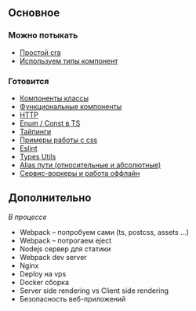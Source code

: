 ## Основное

### Можно потыкать
* [Простой cra](https://github.com/vladpereskokov/ya-praktikum-mid-frontend-lessons/tree/lesson-1)
* [Используем типы компонент](https://github.com/vladpereskokov/ya-praktikum-mid-frontend-lessons/tree/lesson-2)

### Готовится
* [Компоненты классы](https://github.com/vladpereskokov/ya-praktikum-mid-frontend-lessons/tree/lesson-3)
* [Функциональные компоненты](https://github.com/vladpereskokov/ya-praktikum-mid-frontend-lessons/tree/lesson-4)
* [HTTP](https://github.com/vladpereskokov/ya-praktikum-mid-frontend-lessons/tree/lesson-5)
* [Enum / Const в TS](https://github.com/vladpereskokov/ya-praktikum-mid-frontend-lessons/tree/lesson-6)
* [Тайпинги](https://github.com/vladpereskokov/ya-praktikum-mid-frontend-lessons/tree/lesson-7)
* [Примеры работы с css](https://github.com/vladpereskokov/ya-praktikum-mid-frontend-lessons/tree/lesson-8)
* [Eslint](https://github.com/vladpereskokov/ya-praktikum-mid-frontend-lessons/tree/lesson-9)
* [Types Utils](https://github.com/vladpereskokov/ya-praktikum-mid-frontend-lessons/tree/lesson-10)
* [Alias пути (относительные и абсолютные)](https://github.com/vladpereskokov/ya-praktikum-mid-frontend-lessons/tree/lesson-11)
* [Сервис-воркеры и работа оффлайн](https://github.com/vladpereskokov/ya-praktikum-mid-frontend-lessons/tree/lesson-12)

## Дополнительно
_В процессе_

* Webpack – попробуем сами (ts, postcss, assets ...)
* Webpack – потрогаем eject
* Nodejs сервер для статики 
* Webpack dev server 
* Nginx 
* Deploy на vps 
* Docker сборка 
* Server side rendering vs Client side rendering 
* Безопасность веб-приложений
